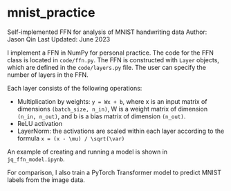 # mnist_practice
Self-implemented FFN for analysis of MNIST handwriting data
Author: Jason Qin
Last Updated: June 2023

I implement a FFN in NumPy for personal practice. The code for the FFN class is located in `code/ffn.py`. The FFN is constructed with `Layer` objects, which are defined in the `code/layers.py` file. The user can specify the number of layers in the FFN. 

Each layer consists of the following operations:
- Multiplication by weights: `y = Wx + b`, where x is an input matrix of dimensions `(batch_size, n_in)`, W is a weight matrix of dimension `(n_in, n_out)`, and b is a bias matrix of dimension `(n_out)`.
- ReLU activation
- LayerNorm: the activations are scaled within each layer according to the formula `x = (x - \mu) / \sqrt(\var)`

An example of creating and running a model is shown in `jq_ffn_model.ipynb`.

For comparison, I also train a PyTorch Transformer model to predict MNIST labels from the image data.
